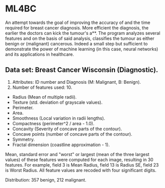 # ML4BC

An attempt towards the goal of improving the accuracy of and the time required for breast cancer diagnosis. More efficient the diagnosis, the earlier the doctors can kick the tumour's a**. 
The program analyzes several features and on the basis of said analysis, classifies the tumour as either benign or (malignant) cancerous. 
Indeed a small step but sufficient to demonstrate the power of machine learning (in this case, neural networks) and its applications in healthcare. 

## Data set: Breast Cancer Wisconsin (Diagnostic).
1. Attributes: ID number and Diagnosis (M: Malignant, B: Benign).
2. Number of features used: 10.
- Radius (Mean of multiple radii).
- Texture (std. deviation of grayscale values).
- Perimeter.
- Area.
- Smoothness (Local variation in radii lengths).
- Compactness (perimeter^2 / area - 1.0).
- Concavity (Severity of concave parts of the contour).
- Concave points (number of concave parts of the contour).
- Symmetry.
- Fractal dimension (coastline approximation - 1).

Mean, standard error and "worst" or largest (mean of the three largest values) of these features were computed for each image, resulting in 30 features.
For example, field 3 is Mean Radius, field 13 is Radius SE, field 23 is Worst Radius. All feature values are recoded with four significant digits.

Distribution: 357 benign, 212 malignant.
